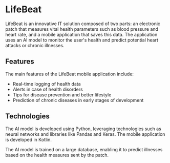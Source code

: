 # LifeBeat

LifeBeat is an innovative IT solution composed of two parts: an electronic patch that measures vital health parameters such as blood pressure and heart rate, and a mobile application that saves this data. The application uses an AI model to monitor the user's health and predict potential heart attacks or chronic illnesses.

## Features

The main features of the LifeBeat mobile application include:

- Real-time logging of health data
- Alerts in case of health disorders
- Tips for disease prevention and better lifestyle
- Prediction of chronic diseases in early stages of development

## Technologies

The AI model is developed using Python, leveraging technologies such as neural networks and libraries like Pandas and Keras. The mobile application is developed in Kotlin.

The AI model is trained on a large database, enabling it to predict illnesses based on the health measures sent by the patch.
